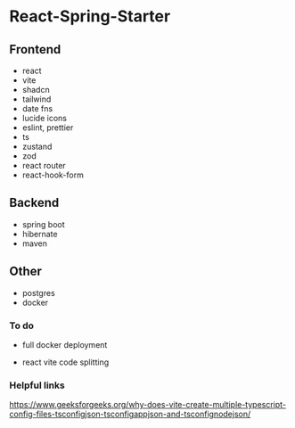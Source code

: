 # React-Spring-Starter

## Frontend

- react
- vite
- shadcn
- tailwind
- date fns
- lucide icons
- eslint, prettier
- ts
- zustand
- zod
- react router
- react-hook-form

## Backend

- spring boot
- hibernate
- maven

## Other

- postgres
- docker

### To do

- full docker deployment

- react vite code splitting

### Helpful links

<https://www.geeksforgeeks.org/why-does-vite-create-multiple-typescript-config-files-tsconfigjson-tsconfigappjson-and-tsconfignodejson/>
